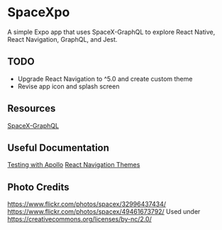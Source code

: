 # SpaceXpo

A simple Expo app that uses SpaceX-GraphQL to explore React Native, React Navigation, GraphQL, and Jest.

## TODO

- Upgrade React Navigation to ^5.0 and create custom theme
- Revise app icon and splash screen

## Resources

[SpaceX-GraphQL](https://github.com/jor-dan/SpaceX-GraphQL/)

## Useful Documentation

[Testing with Apollo](https://www.apollographql.com/docs/react/development-testing/testing/)
[React Navigation Themes](https://reactnavigation.org/docs/en/themes.html)

## Photo Credits

https://www.flickr.com/photos/spacex/32996437434/
https://www.flickr.com/photos/spacex/49461673792/
Used under
https://creativecommons.org/licenses/by-nc/2.0/
